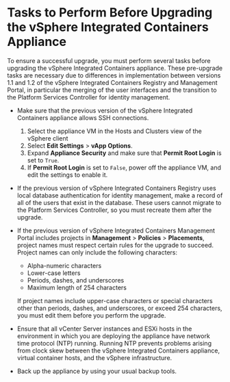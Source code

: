 # Tasks to Perform Before Upgrading the vSphere Integrated Containers Appliance #

To ensure a successful upgrade, you must perform several tasks before upgrading the vSphere Integrated Containers appliance. These pre-upgrade tasks are necessary due to differences in implementation between versions 1.1 and 1.2 of the vSphere Integrated Containers Registry and Management Portal, in particular the merging of the user interfaces and the transition to the Platform Services Controller for identity management.

- Make sure that the previous version of the vSphere Integrated Containers appliance allows SSH connections.

  1. Select the appliance VM in the Hosts and Clusters view of the vSphere client
  2. Select **Edit Settings** > **vApp Options**.
  3. Expand **Appliance Security** and make sure that **Permit Root Login** is set to `True`.
  4. If **Permit Root Login** is set to `False`, power off the appliance VM, and edit the settings to enable it.
- If the previous version of vSphere Integrated Containers Registry uses local database authentication for identity management, make a record of all of the users that exist in the database. These users cannot migrate to the Platform Services Controller, so you must recreate them after the upgrade.
- If the previous version of vSphere Integrated Containers Management Portal includes projects in **Management** > **Policies** > **Placements**, project names must respect certain rules for the upgrade to succeed. Project names can only include the following characters:

   - Alpha-numeric characters 
   - Lower-case letters
   - Periods, dashes, and underscores
   - Maximum length of 254 characters 
   
    If project names include upper-case characters or special characters other than periods, dashes, and underscores, or exceed 254 characters, you must edit them before you perform the upgrade. 
- Ensure that all vCenter Server instances and ESXi hosts in the environment in which you are deploying the appliance have network time protocol (NTP) running. Running NTP prevents problems arising from clock skew between the vSphere Integrated Containers appliance, virtual container hosts, and the vSphere infrastructure.
- Back up the appliance by using your usual backup tools.